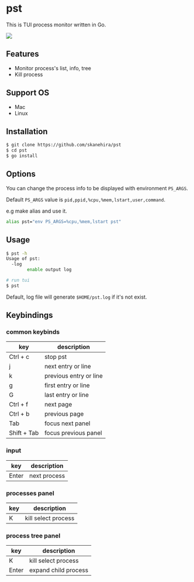 # pst
This is TUI process monitor written in Go.

![](https://i.imgur.com/TsrokJ7.gif)

## Features
- Monitor process's list, info, tree
- Kill process

## Support OS
- Mac
- Linux

## Installation
```sh
$ git clone https://github.com/skanehira/pst
$ cd pst
$ go install
```

## Options
You can change the process info to be displayed with environment `PS_ARGS`.

Default `PS_ARGS` value is `pid,ppid,%cpu,%mem,lstart,user,command`.

e.g make alias and use it.

```sh
alias pst="env PS_ARGS=%cpu,%mem,lstart pst"
```

## Usage
```sh
$ pst -h
Usage of pst:
  -log
        enable output log

# run tui
$ pst
```

Default, log file will generate `$HOME/pst.log` if it's not exist.

## Keybindings
### common keybinds
| key         | description            |
|-------------|------------------------|
| Ctrl + c    | stop pst               |
| j           | next entry or line     |
| k           | previous entry or line |
| g           | first entry or line    |
| G           | last entry or line     |
| Ctrl + f    | next page              |
| Ctrl + b    | previous page          |
| Tab         | focus next panel       |
| Shift + Tab | focus previous panel   |

### input
| key         | description          |
|-------------|----------------------|
| Enter       | next process         |

### processes panel
| key         | description          |
|-------------|----------------------|
| K           | kill select process  |

### process tree panel
| key         | description          |
|-------------|----------------------|
| K           | kill select process  |
| Enter       | expand child process |

